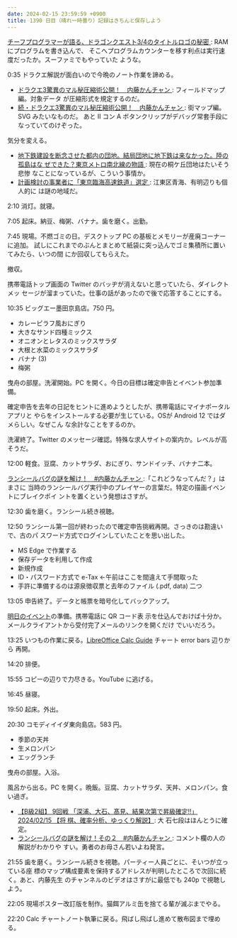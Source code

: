 ```yaml
---
date: 2024-02-15 23:59:59 +0900
title: 1390 日目（晴れ一時曇り）記録はきちんと保存しよう
---
```


[チーフプログラマーが語る、ドラゴンクエスト3/4のタイトルロゴの秘密
](https://www.youtube.com/watch?v=_P23ryjobh0): RAM にプログラムを書き込んで、
そこへプログラムカウンターを移す利点は実行速度だったか。スーファミでもやっていた
ような。

0:35 ドラクエ解説が面白いので今晩のノート作業を諦める。

* [ドラクエ3驚異のマル秘圧縮術公開！　内藤かんチャン
  ](https://www.youtube.com/watch?v=UErhdB7tMdY): フィールドマップ編。対象データ
  が圧縮形式を規定するのだ。
* [続・ドラクエ3驚異のマル秘圧縮術公開！　内藤かんチャン
  ](https://www.youtube.com/watch?v=oFjz9Q44nNc): 街マップ編。SVG みたいなものだ。
  あと II コン A ボタンクリップがデバッグ常套手段になっていてのけぞった。

気分を変える。

* [地下鉄建設を断念させた都内の団地。結局団地に地下鉄は来なかった。陸の孤島はな
  ぜできた？東京メトロ南北線の物語
  ](https://www.youtube.com/watch?v=eDtLg-8lAxo): 現在の桐ケ丘団地はたいそう悲惨
  なことになっているが、こういう事情か。
* [計画検討の事業者に「東京臨海高速鉄道」選定
  ](https://www.youtube.com/watch?v=Vgik3sbmq2k): 江東区青海、有明辺りも個人的に
  は謎の地域だ。

2:10 消灯。就寝。

7:05 起床。納豆、梅粥、バナナ。歯を磨く。出勤。

7:45 現場。不燃ゴミの日。デスクトップ PC の基板とメモリーが産廃コーナーに追加。
試しにこれまでのぶんとまとめて紙袋に突っ込んでゴミ集積所に置いてみたら、いつの間
にか回収してもらえた。

撤収。

携帯電話トップ画面の Twitter のバッヂが消えないと思っていたら、ダイレクトメッ
セージが溜まっていた。仕事の話があったので後で応答することにする。

10:35 ビッグエー墨田京島店。750 円。

* カレーピラフ風おにぎり
* 大きなサンド四種ミックス
* オニオンとレタスのミックスサラダ
* 大根と水菜のミックスサラダ
* バナナ (3)
* 梅粥

曳舟の部屋。洗濯開始。PC を開く。今日の目標は確定申告とイベント参加準備。

確定申告を去年の日記をヒントに進めようとしたが、携帯電話にマイナポータルアプリと
やらをインストールする必要が生じている。OSが Android 12 ではダメらしい。なぜこん
な余計なことをするのか。

洗濯終了。Twitter のメッセージ確認。特殊な求人サイトの案内か。レベルが高そうだ。

12:00 軽食。豆腐、カットサラダ、おにぎり、サンドイッチ、バナナ二本。

[ランシールバグの謎を解け！　#内藤かんチャン
](https://www.youtube.com/watch?v=MQmtdM9dKxs):「これどうなってんだ？」はまさに
当時のランシールバグ実行中のプレイヤーの言葉だ。特定の描画イベントにブレイクポイ
ントを置くという発想はさすが。

12:30 歯を磨く。ランシール続き視聴。

12:50 ランシール第一回が終わったので確定申告挑戦再開。さっきのは勘違いで、古のパ
スワード方式でログインしていたことを思い出した。

* MS Edge で作業する
* 保存データを利用して作成
* 新規作成
* ID・パスワード方式で e-Tax ←午前はここを間違えて手間取った
* 手許に準備するのは源泉徴収票と去年のファイル (.pdf, data) 二つ

13:05 申告終了。データと帳票を暗号化してバックアップ。

[明日のイベント](https://digital-career-fair.com/)の準備。携帯電話に QR コード表
示を仕込んでおけば十分か。メールクライアントから受付完了メールのリンクを開くだけ
でいいだろう。

13:25 いつもの作業に戻る。[LibreOffice Calc Guide] チャート error bars 辺りから
再開。

14:20 排便。

15:55 コピーの辺りで力尽きる。YouTube に逃げる。

16:45 昼寝。

19:50 起床。外出。

20:30 コモディイイダ東向島店。583 円。

* 季節の天丼
* 生メロンパン
* エッグランチ

曳舟の部屋。入浴。

風呂から出る。PC を開く。晩飯。豆腐、カットサラダ、天丼、メロンパン。食い過ぎ。

* [【B級2組】 9回戦 「深浦、大石、髙見、結果次第で昇級確定!!」 2024/02/15 【将
  棋、確率分析、ゆっくり解説】](https://www.youtube.com/watch?v=5qJxH4F9VM0): 大
  石七段はほんとうに確定。
* [ランシールバグの謎を解け！その２　#内藤かんチャン
  ](https://www.youtube.com/watch?v=j2PjPst8TH8): コメント欄の人の解説がわかりや
  すい。勇者のお母さん若いよね発言。

21:55 歯を磨く。ランシール続きを視聴。パーティー人員ごとに、そいつが立っている座
標のマップ構成要素を保持するアドレスが判明したところで次回に続く。あと、内藤先生
のチャンネルのビデオはさすがに最低でも 240p で視聴しよう。

22:05 現場ポスター改訂版を制作。猫餌アルミ缶を捨てる輩が滅ぶまでやる。

22:20 Calc チャートノート執筆に戻る。飛ばし飛ばし進めて散布図まで埋める。

[LibreOffice Calc Guide]: https://documentation.libreoffice.org/en/english-documentation/calc/
